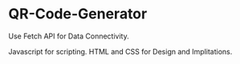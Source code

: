 # QR-Code-Generator
Use Fetch API for Data Connectivity.

Javascript for scripting.
HTML and CSS for Design and Implitations.
